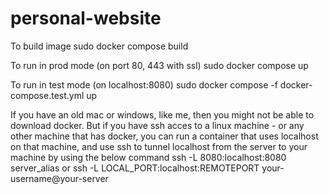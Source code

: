 # personal-website

To build image
sudo docker compose build

To run in prod mode (on port 80, 443 with ssl)
sudo docker compose up

To run in test mode (on localhost:8080)
sudo docker compose -f docker-compose.test.yml up

If you have an old mac or windows, like me, then you might not be able to download docker. But if you have ssh acces to a linux machine - or any other machine that has docker, you can run a container that uses localhost on that machine, and use ssh to tunnel localhost from the server to your machine by using the below command
ssh -L 8080:localhost:8080 server_alias
or 
ssh -L LOCAL_PORT:localhost:REMOTEPORT your-username@your-server